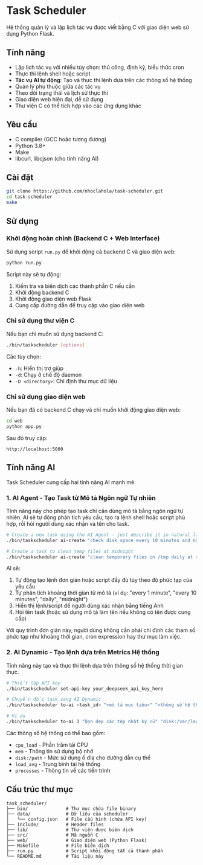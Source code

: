 # Task Scheduler

Hệ thống quản lý và lập lịch tác vụ được viết bằng C với giao diện web sử dụng Python Flask.

## Tính năng

- Lập lịch tác vụ với nhiều tùy chọn: thủ công, định kỳ, biểu thức cron
- Thực thi lệnh shell hoặc script
- **Tác vụ AI tự động**: Tạo và thực thi lệnh dựa trên các thông số hệ thống
- Quản lý phụ thuộc giữa các tác vụ
- Theo dõi trạng thái và lịch sử thực thi
- Giao diện web hiện đại, dễ sử dụng
- Thư viện C có thể tích hợp vào các ứng dụng khác

## Yêu cầu

- C compiler (GCC hoặc tương đương)
- Python 3.8+
- Make
- libcurl, libcjson (cho tính năng AI)

## Cài đặt

```bash
git clone https://github.com/nhoclahola/task-scheduler.git
cd task-scheduler
make
```

## Sử dụng

### Khởi động hoàn chỉnh (Backend C + Web Interface)

Sử dụng script `run.py` để khởi động cả backend C và giao diện web:

```bash
python run.py
```

Script này sẽ tự động:
1. Kiểm tra và biên dịch các thành phần C nếu cần
2. Khởi động backend C
3. Khởi động giao diện web Flask
4. Cung cấp đường dẫn để truy cập vào giao diện web

### Chỉ sử dụng thư viện C

Nếu bạn chỉ muốn sử dụng backend C:

```bash
./bin/taskscheduler [options]
```

Các tùy chọn:
- `-h`: Hiển thị trợ giúp
- `-d`: Chạy ở chế độ daemon
- `-D <directory>`: Chỉ định thư mục dữ liệu

### Chỉ sử dụng giao diện web

Nếu bạn đã có backend C chạy và chỉ muốn khởi động giao diện web:

```bash
cd web
python app.py
```

Sau đó truy cập:
```
http://localhost:5000
```

## Tính năng AI 

Task Scheduler cung cấp hai tính năng AI mạnh mẽ:

### 1. AI Agent - Tạo Task từ Mô tả Ngôn ngữ Tự nhiên

Tính năng này cho phép tạo task chỉ cần dùng mô tả bằng ngôn ngữ tự nhiên. AI sẽ tự động phân tích yêu cầu, tạo ra lệnh shell hoặc script phù hợp, rồi hỏi người dùng xác nhận và tên cho task.

```bash
# Create a new task using the AI Agent - just describe it in natural language
./bin/taskscheduler ai-create "check disk space every 10 minutes and notify if less than 10% free"

# Create a task to clean temp files at midnight
./bin/taskscheduler ai-create "clean temporary files in /tmp daily at midnight"
```

AI sẽ:
1. Tự động tạo lệnh đơn giản hoặc script đầy đủ tùy theo độ phức tạp của yêu cầu
2. Tự phân tích khoảng thời gian từ mô tả (ví dụ: "every 1 minute", "every 10 minutes", "daily", "midnight")
3. Hiển thị lệnh/script để người dùng xác nhận bằng tiếng Anh
4. Hỏi tên task (hoặc sử dụng mô tả làm tên nếu không có tên được cung cấp)

Với quy trình đơn giản này, người dùng không cần phải chỉ định các tham số phức tạp như khoảng thời gian, cron expression hay thư mục làm việc.

### 2. AI Dynamic - Tạo lệnh dựa trên Metrics Hệ thống

Tính năng này tạo và thực thi lệnh dựa trên thông số hệ thống thời gian thực.

```bash
# Thiết lập API key
./bin/taskscheduler set-api-key your_deepseek_api_key_here

# Chuyển đổi task sang AI Dynamic
./bin/taskscheduler to-ai <task_id> "<mô tả mục tiêu>" "<thông số hệ thống>"

# Ví dụ
./bin/taskscheduler to-ai 1 "Dọn dẹp các tệp nhật ký cũ" "disk:/var/log,mem_free,cpu_load"
```

Các thông số hệ thống có thể bao gồm:
- `cpu_load` - Phần trăm tải CPU
- `mem` - Thông tin sử dụng bộ nhớ
- `disk:/path` - Mức sử dụng ổ đĩa cho đường dẫn cụ thể
- `load_avg` - Trung bình tải hệ thống
- `processes` - Thông tin về các tiến trình

## Cấu trúc thư mục

```
task_scheduler/
├── bin/              # Thư mục chứa file binary 
├── data/             # Dữ liệu của scheduler
│   └── config.json   # File cấu hình (chứa API key)
├── include/          # Header files
├── lib/              # Thư viện được biên dịch
├── src/              # Mã nguồn C
├── web/              # Giao diện web (Python Flask)
├── Makefile          # File biên dịch
├── run.py            # Script khởi động tất cả thành phần
└── README.md         # Tài liệu này
```

